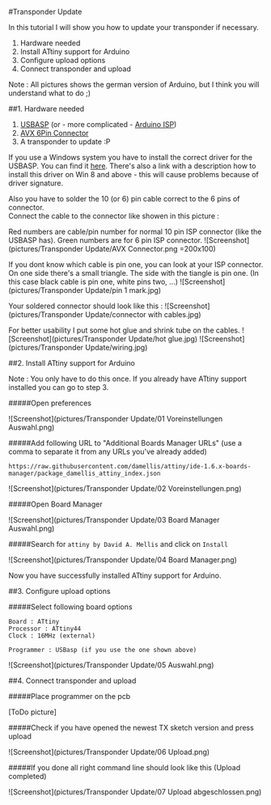 #Transponder Update

In this tutorial I will show you how to update your transponder if necessary.

1. Hardware needed
2. Install ATtiny support for Arduino
3. Configure upload options
4. Connect transponder and upload

Note : All pictures shows the german version of Arduino, but I think you will understand what to do ;)

##1. Hardware needed

1. [USBASP](http://www.ebay.de/itm/AVR-51-Programmer-Adapter-mit-10-Pin-Kabel-ATMega-ATTiny-USBASP-USBISP-/301687762189?hash=item463dfded0d:g:zrsAAOSw-vlVpJn8) (or - more complicated - [Arduino ISP](https://www.arduino.cc/en/Tutorial/ArduinoISP))
2. [AVX 6Pin Connector](http://www.mouser.de/Search/ProductDetail.aspx?R=009188006020062virtualkey58120000virtualkey581-009188006020062)
3. A transponder to update :P

If you use a Windows system you have to install the correct driver for the USBASP. You can find it [here](http://www.fischl.de/usbasp/). There's also a link with a description how to install this driver on Win 8 and above - this will cause problems because of driver signature.

Also you have to solder the 10 (or 6) pin cable correct to the 6 pins of connector.  
Connect the cable to the connector like showen in this picture : 

Red numbers are cable/pin number for normal 10 pin ISP connector (like the USBASP has). Green numbers are for 6 pin ISP connector.
![Screenshot](pictures/Transponder Update/AVX Connector.png =200x100)

If you dont know which cable is pin one, you can look at your ISP connector. On one side there's a small triangle. The side with the tiangle is pin one. (In this case black cable is pin one, white pins two, ...)
![Screenshot](pictures/Transponder Update/pin 1 mark.jpg)

Your soldered connector should look like this :
![Screenshot](pictures/Transponder Update/connector with cables.jpg)

For better usability I put some hot glue and shrink tube on the cables.
![Screenshot](pictures/Transponder Update/hot glue.jpg) ![Screenshot](pictures/Transponder Update/wiring.jpg)


##2. Install ATtiny support for Arduino

Note : You only have to do this once. If you already have ATtiny support installed you can go to step 3.

#####Open preferences  

![Screenshot](pictures/Transponder Update/01 Voreinstellungen Auswahl.png)

#####Add following URL to "Additional Boards Manager URLs" (use a comma to separate it from any URLs you've already added)  
````
https://raw.githubusercontent.com/damellis/attiny/ide-1.6.x-boards-manager/package_damellis_attiny_index.json
````
![Screenshot](pictures/Transponder Update/02 Voreinstellungen.png)

#####Open Board Manager

![Screenshot](pictures/Transponder Update/03 Board Manager Auswahl.png)

#####Search for `attiny by David A. Mellis` and click on `Install`

![Screenshot](pictures/Transponder Update/04 Board Manager.png)

Now you have successfully installed ATtiny support for Arduino.

##3. Configure upload options

#####Select following board options  
````
Board : ATtiny
Processor : ATtiny44
Clock : 16MHz (external)

Programmer : USBasp (if you use the one shown above)
````

![Screenshot](pictures/Transponder Update/05 Auswahl.png)

##4. Connect transponder and upload

#####Place programmer on the pcb

[ToDo picture]

#####Check if you have opened the newest TX sketch version and press upload

![Screenshot](pictures/Transponder Update/06 Upload.png)

#####If you done all right command line should look like this (Upload completed)

![Screenshot](pictures/Transponder Update/07 Upload abgeschlossen.png)
